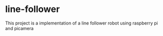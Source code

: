 # line-follower
This project is a implementation of a line follower robot using raspberry pi and picamera
